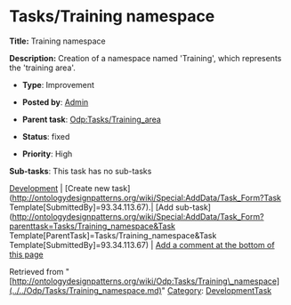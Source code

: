 #  Tasks/Training namespace


__Title:__ Training namespace


__Description:__ Creation of a namespace named 'Training', which represents the 'training area'. 


  





* __Type__: Improvement
* __Posted by__: [Admin](http://ontologydesignpatterns.org/wiki/index.php?title=User:Admin&action=edit&redlink=1 "User:Admin (not yet written)")
* __Parent task__: [Odp:Tasks/Training\_area](../../Odp/Tasks/Training_area.md "Odp:Tasks/Training area")
* __Status__: fixed


* __Priority__: High




__Sub-tasks__:
This task has no sub-tasks




[Development](../../Odp/Development.md "Odp:Development") | [Create new task](http://ontologydesignpatterns.org/wiki/Special:AddData/Task_Form?Task Template[SubmittedBy]=93.34.113.67).| [Add sub-task](http://ontologydesignpatterns.org/wiki/Special:AddData/Task_Form?parenttask=Tasks/Training_namespace&Task Template[ParentTask]=Tasks/Training_namespace&Task Template[SubmittedBy]=93.34.113.67) | [Add a comment at the bottom of this page](http://ontologydesignpatterns.org/wiki/index.php?title=Odp:Add_comment&target=Odp:Tasks/Training_namespace#New_comment "http://ontologydesignpatterns.org/wiki/index.php?title=Odp:Add_comment&target=Odp:Tasks/Training_namespace#New_comment")


Retrieved from "[http://ontologydesignpatterns.org/wiki/Odp:Tasks/Training\_namespace](../../Odp/Tasks/Training_namespace.md)"
 [Category](http://ontologydesignpatterns.org/wiki/Special:Categories "Special:Categories"): [DevelopmentTask](../../Category/DevelopmentTask.md "Category:DevelopmentTask")